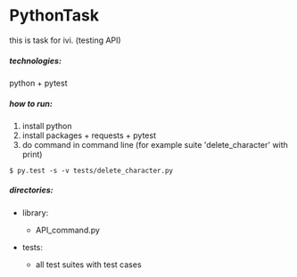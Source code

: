 # PythonTask

this is task for ivi. (testing API)

##### technologies:
python + pytest


##### how to run:

1. install python
2. install packages + requests + pytest
3. do command in command line (for example suite 'delete_character' with print)
```
$ py.test -s -v tests/delete_character.py
```


##### directories:
  - library:
    - API_command.py 

  - tests:
    - all test suites with test cases
